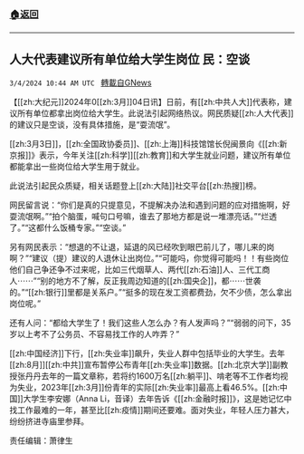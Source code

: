 ###  [:house:返回](README.md)
---


## 人大代表建议所有单位给大学生岗位 民：空谈
`3/4/2024 10:44 AM UTC ` [轉載自GNews](https://gnews.org/articles/2363376)

【[[zh:大纪元]]2024年0[[zh:3月]]04日讯】日前，有[[zh:中共人大]]代表称，建议所有单位都拿出岗位给大学生。此说法引起网络热议。网民质疑[[zh:人大代表]]的建议只是空谈，没有具体措施，是“耍流氓”。

[[zh:3月3日]]，[[zh:全国政协委员]]、[[zh:上海]]科技馆馆长倪闽景向《[[zh:新京报]]》表示，今年关注[[zh:科学]][[zh:教育]]和大学生就业问题，建议所有单位都能拿出一些岗位给大学生用于就业。

此说法引起民众质疑，相关话题登上[[zh:大陆]]社交平台[[zh:热搜]]榜。

网民留言说：“你们是真的只提意见，不提解决办法和遇到问题的应对措施啊，好耍流氓啊。”“拍个脑蛋，喊句口号嘛，谁去了那地方都是说一堆漂亮话。”“烂透了。”“这都什么饭桶专家。”“空谈。”

另有网民表示：“想退的不让退，延退的风已经吹到眼巴前儿了，哪儿来的岗啊？”“建议（提）建议的人退休让出岗位。”“可能吗，你觉得可能吗！！有些岗位他们自己争还争不过来呢，比如三代烟草人、两代[[zh:石油]]人、三代工商人⋯⋯”“别的地方不了解，反正我周边知道的[[zh:国央企]]，都⋯⋯世袭的。”“[[zh:银行]]里都是关系户。”“挺多的现在发工资都费劲，欠不少债，怎么拿出岗位呢。”

还有人问：“都给大学生了！我们这些人怎么办？有人发声吗？”“弱弱的问下，35岁以上考不了公务员、不容易找工作的人咋弄？”

[[zh:中国经济]]下行，[[zh:失业率]]飙升，失业人群中包括毕业的大学生。去年[[zh:8月]][[zh:中共]]宣布暂停公布青年[[zh:失业率]]数据。[[zh:北京大学]]副教授张丹丹去年的一篇文章称，若将约1600万名[[zh:躺平]]、啃老等不工作者均视为失业，2023年[[zh:3月]]份青年的实际[[zh:失业率]]最高上看46.5%。[[zh:中国]]大学生李安娜（Anna Li，音译）去年告诉《[[zh:金融时报]]》，这是她记忆中找工作最难的一年，甚至比[[zh:疫情]]期间还要难。面对失业，年轻人压力甚大，纷纷挤进寺庙里参拜。

责任编辑：萧律生
